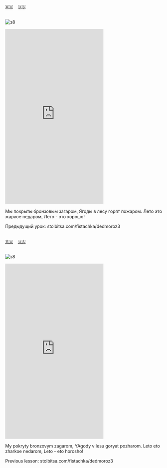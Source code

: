 <span id="ru"><a href='#ru'>🇷🇺</a> &nbsp;&nbsp;&nbsp;<a href='#en'>🇺🇸</a> &nbsp;&nbsp;&nbsp;</span><br><br>

![з8](https://github.com/user-attachments/assets/f1dc6b08-82fe-468e-a837-bdd981be7fb9)

<iframe width="315" height="560" src="https://www.youtube.com/embed/YIzMyv-swVE" frameborder="0" allow="accelerometer; autoplay; clipboard-write; encrypted-media; gyroscope; picture-in-picture; web-share"allowfullscreen></iframe>

Мы покрыты бронзовым загаром,
Ягоды в лесу горят пожаром.
Лето это жаркое недаром,
Лето - это хорошо!

Предыдущий урок: stolbitsa.com/fistachka/dedmoroz3<br><br>

<span id="en"><a href='#ru'>🇷🇺</a> &nbsp;&nbsp;&nbsp;<a href='#en'>🇺🇸</a> &nbsp;&nbsp;&nbsp;</span><br><br>

![з8](https://github.com/user-attachments/assets/f1dc6b08-82fe-468e-a837-bdd981be7fb9)

<iframe width="315" height="560" src="https://www.youtube.com/embed/lrH4NdEJqTw" frameborder="0" allow="accelerometer; autoplay; clipboard-write; encrypted-media; gyroscope; picture-in-picture; web-share"allowfullscreen></iframe>

My pokryty bronzovym zagarom,
YAgody v lesu goryat pozharom.
Leto eto zharkoe nedarom,
Leto - eto horosho!

Previous lesson: stolbitsa.com/fistachka/dedmoroz3<br><br>

